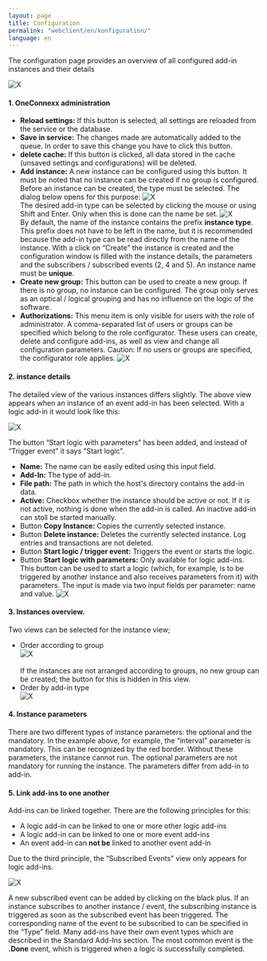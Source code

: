 ```yaml
---
layout: page
title: Configuration
permalink: "webclient/en/konfiguration/"
language: en
---
```


The configuration page provides an overview of all configured add-in instances and their details

![X]({{site.baseurl}}/assets/content-images/webclient/de/addInOverview.png "Add-In Overview")

#### 1. OneConnexx administration
  * **Reload settings:** If this button is selected, all settings are reloaded from the service or the database.
  * **Save in service:** The changes made are automatically added to the queue. In order to save this change you have to click this button. 
  * **delete cache:** If this button is clicked, all data stored in the cache (unsaved settings and configurations) will be deleted.
  * **Add instance:** A new instance can be configured using this button. It must be noted that no instance can be created if no group is configured. Before an instance can be created, the type must be selected. The dialog below opens for this purpose:
 ![X]({{site.baseurl}}/assets/content-images/webclient/de/addnewinstance.png "Add new Instance")<br/>
  The desired add-in type can be selected by clicking the mouse or using Shift and Enter. Only when this is done can the name be set.
![X]({{site.baseurl}}/assets/content-images/webclient/de/nameinstance.png "Name new Instance")<br/>
  By default, the name of the instance contains the prefix __instance type__. This prefix does not have to be left in the name, but it is recommended because the add-in type can be read directly from the name of the instance. With a click on “Create” the instance is created and the configuration window is filled with the instance details, the parameters and the subscribers / subscribed events (2, 4 and 5). An instance name must be __unique__.
  * **Create new group:** This button can be used to create a new group. If there is no group, no instance can be configured. The group only serves as an optical / logical grouping and has no influence on the logic of the software.
  * **Authorizations:**  This menu item is only visible for users with the role of administrator. A comma-separated list of users or groups can be specified which belong to the role configurator. These users can create, delete and configure add-ins, as well as view and change all configuration parameters. Caution: If no users or groups are specified, the configurator role applies.
![X]({{site.baseurl}}/assets/content-images/webclient/de/permission.png "Berechtigung zum Bearbeiten")<br/>
#### 2. instance details
  The detailed view of the various instances differs slightly. The above view appears when an instance of an event add-in has been selected. With a logic add-in it would look like this:
  
![X]({{site.baseurl}}/assets/content-images/webclient/de/detailviewlogicaddin.png "Instanz Detail Logik Add-In")

  The button “Start logic with parameters” has been added, and instead of “Trigger event” it says “Start logic”.
  
  * **Name:** The name can be easily edited using this input field.
  * **Add-In:** The type of add-in.
  * **File path:** The path in which the host's directory contains the add-in data.
  * **Active:** Checkbox whether the instance should be active or not. If it is not active, nothing is done when the add-in is called. An inactive add-in can stoll be started manually.
  * Button **Copy Instance:** Copies the currently selected instance.
  * Button **Delete instance:** Deletes the currently selected instance. Log entries and transactions are not deleted.
  * Button **Start logic / trigger event:** Triggers the event or starts the logic.
  * Button **Start logic with parameters:** Only available for logic add-ins. This button can be used to start a logic (which, for example, is to be triggered by another instance and also receives parameters from it) with parameters. The input is made via two input fields per parameter: name and value.
	![X]({{site.baseurl}}/assets/content-images/webclient/de/startlogicwithparams.png "Logik Starten mit Parametern")
#### 3. Instances overview.
  Two views can be selected for the instance view;
  
  * Order according to group   
  ![X]({{site.baseurl}}/assets/content-images/webclient/de/instancegroupbygroup.png "Gruppieren nach Gruppen")
  <br /><br />
  If the instances are not arranged according to groups, no new group can be created; the button for this is hidden in this view.
  * Order by add-in type   
  ![X]({{site.baseurl}}/assets/content-images/webclient/de/groupbyaddintype.png "Gruppieren nach Add-In Type")
#### 4. Instance parameters
  There are two different types of instance parameters: the optional and the mandatory. In the example above, for example, the “interval” parameter is mandatory. 
  This can be recognized by the red border. Without these parameters, the instance cannot run. The optional parameters are not mandatory for running the instance.
  The parameters differ from add-in to add-in.

#### 5. Link add-ins to one another
  
Add-ins can be linked together. There are the following principles for this:
  
  * A logic add-in can be linked to one or more other logic add-ins
  * A logic add-in can be linked to one or more event add-ins
  * An event add-in can __not be__ linked to another event add-in
  
  Due to the third principle, the “Subscribed Events” view only appears for logic add-ins.

  ![X]({{site.baseurl}}/assets/content-images/webclient/de/abonnieren.png "Ereignisse Abonnieren")
  
A new subscribed event can be added by clicking on the black plus. If an instance subscribes to another instance / event, the subscribing instance is triggered as soon as the subscribed event has been triggered. 
The corresponding name of the event to be subscribed to can be specified in the “Type” field. Many add-ins have their own event types which are described in the Standard Add-Ins section. The most common event is the __.Done__ event, which is triggered when a logic is successfully completed.
